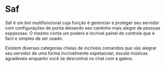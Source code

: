 # Saf

Saf é um bot multifuncional cuja função é gerenciar e proteger seu servidor com configurações de ponta deixando seu cantinho mais alegre de pessoas espasosas. O mesmo conta um podero e incrível paínel de controle que é facil e simples de ser usado.

Existem diversas categorias cheias de incríveis comandos que vão alegrar seu servidor de uma forma incrívelmente espetacular, escute músicas agradeveis enquanto você se descontrai no chat com a galera.